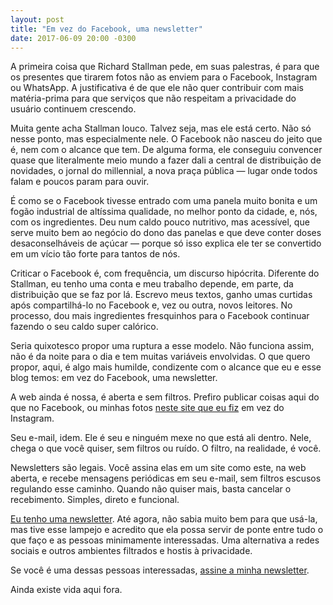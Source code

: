 ```yaml
---
layout: post
title: "Em vez do Facebook, uma newsletter"
date: 2017-06-09 20:00 -0300
---
```

A primeira coisa que Richard Stallman pede, em suas palestras, é para que os presentes que tirarem fotos não as enviem para o Facebook, Instagram ou WhatsApp. A justificativa é de que ele não quer contribuir com mais matéria-prima para que serviços que não respeitam a privacidade do usuário continuem crescendo.

Muita gente acha Stallman louco. Talvez seja, mas ele está certo. Não só nesse ponto, mas especialmente nele. O Facebook não nasceu do jeito que é, nem com o alcance que tem. De alguma forma, ele conseguiu convencer quase que literalmente meio mundo a fazer dali a central de distribuição de novidades, o jornal do millennial, a nova praça pública — lugar onde todos falam e poucos param para ouvir.

É como se o Facebook tivesse entrado com uma panela muito bonita e um fogão industrial de altíssima qualidade, no melhor ponto da cidade, e, nós, com os ingredientes. Deu num caldo pouco nutritivo, mas acessível, que serve muito bem ao negócio do dono das panelas e que deve conter doses desaconselháveis de açúcar — porque só isso explica ele ter se convertido em um vício tão forte para tantos de nós.

Criticar o Facebook é, com frequência, um discurso hipócrita. Diferente do Stallman, eu tenho uma conta e meu trabalho depende, em parte, da distribuição que se faz por lá. Escrevo meus textos, ganho umas curtidas após compartilhá-lo no Facebook e, vez ou outra, novos leitores. No processo, dou mais ingredientes fresquinhos para o Facebook continuar fazendo o seu caldo super calórico.

Seria quixotesco propor uma ruptura a esse modelo. Não funciona assim, não é da noite para o dia e tem muitas variáveis envolvidas. O que quero propor, aqui, é algo mais humilde, condizente com o alcance que eu e esse blog temos: em vez do Facebook, uma newsletter.

A web ainda é nossa, é aberta e sem filtros. Prefiro publicar coisas aqui do que no Facebook, ou minhas fotos [neste site que eu fiz](https://fotos.ghed.in) em vez do Instagram.

Seu e-mail, idem. Ele é seu e ninguém mexe no que está ali dentro. Nele, chega o que você quiser, sem filtros ou ruído. O filtro, na realidade, é você.

Newsletters são legais. Você assina elas em um site como este, na web aberta, e recebe mensagens periódicas em seu e-mail, sem filtros escusos regulando esse caminho. Quando não quiser mais, basta cancelar o recebimento. Simples, direto e funcional.

[Eu tenho uma newsletter](https://newsletter.ghed.in). Até agora, não sabia muito bem para que usá-la, mas tive esse lampejo e acredito que ela possa servir de ponte entre tudo o que faço e as pessoas minimamente interessadas. Uma alternativa a redes sociais e outros ambientes filtrados e hostis à privacidade.

Se você é uma dessas pessoas interessadas, [assine a minha newsletter](https://newsletter.ghed.in).

Ainda existe vida aqui fora.
